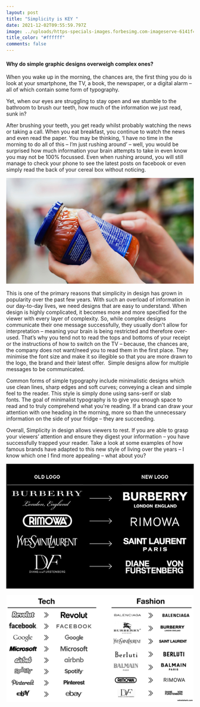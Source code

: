 ```yaml
---
layout: post
title: "Simplicity is KEY "
date: 2021-12-02T09:55:59.797Z
image: ../uploads/https-specials-images.forbesimg.com-imageserve-6141f431cb79cea26593300b-0x0.jpg
title_color: "#ffffff"
comments: false
---
```

#### Why do simple graphic designs overweigh complex ones?

When you wake up in the morning, the chances are, the first thing you do is look at your smartphone, the TV, a book, the newspaper, or a digital alarm – all of which contain some form of typography. 

Yet, when our eyes are struggling to stay open and we stumble to the bathroom to brush our teeth, how much of the information we just read, sunk in?

After brushing your teeth, you get ready whilst probably watching the news or taking a call. When you eat breakfast, you continue to watch the news and even read the paper. You may be thinking, ‘I have no time in the morning to do all of this – I’m just rushing around’ – well, you would be surprised how much information your brain attempts to take in even know you may not be 100% focussed. Even when rushing around, you will still manage to check your phone to see the latest posts on facebook or even simply read the back of your cereal box without noticing. 

![](../uploads/food-labels.jpg)

This is one of the primary reasons that simplicity in design has grown in popularity over the past few years. With such an overload of information in our day-to-day lives, we need designs that are easy to understand. When design is highly complicated, it becomes more and more specified for the viewer with every layer of complexity. So, while complex designs communicate their one message successfully, they usually don't allow for interpretation – meaning your brain is being restricted and therefore over-used. That’s why you tend not to read the tops and bottoms of your receipt or the instructions of how to switch on the TV – because, the chances are, the company does not want/need you to read them in the first place. They minimise the font size and make it so illegible so that you are more drawn to the logo, the brand and their latest offer.  Simple designs allow for multiple messages to be communicated. 

Common forms of simple typography include minimalistic designs which use clean lines, sharp edges and soft curves; conveying a clean and simple feel to the reader. This style is simply done using sans-serif or slab fonts. The goal of minimalist typography is to give you enough space to read and to truly comprehend what you're reading. If a brand can draw your attention with one heading in the morning, more so than the unnecessary information on the side of your fridge – they are succeeding.

Overall, Simplicity in design allows viewers to rest. If you are able to grasp your viewers’ attention and ensure they digest your information – you have successfully trapped your reader. Take a look at some examples of how famous brands have adapted to this new style of living over the years – I know which one I find more appealing – what about you?

![](../uploads/highxtar_new_logos_fashion_industry_2.jpg)

![](../uploads/5fb51d96d2b8eae559c71d90_tech-fashion-logos-sans-serif.png)